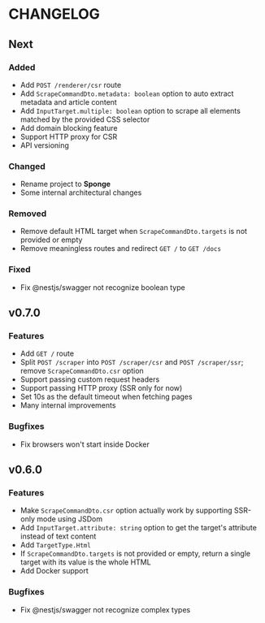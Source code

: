 # CHANGELOG

## Next

### Added

- Add `POST /renderer/csr` route
- Add `ScrapeCommandDto.metadata: boolean` option to auto extract metadata and article content
- Add `InputTarget.multiple: boolean` option to scrape all elements matched by the provided CSS selector
- Add domain blocking feature
- Support HTTP proxy for CSR
- API versioning

### Changed

- Rename project to **Sponge**
- Some internal architectural changes

### Removed

- Remove default HTML target when `ScrapeCommandDto.targets` is not provided or empty
- Remove meaningless routes and redirect `GET /` to `GET /docs`

### Fixed

- Fix @nestjs/swagger not recognize boolean type

## v0.7.0

### Features

- Add `GET /` route
- Split `POST /scraper` into `POST /scraper/csr` and `POST /scraper/ssr`; remove `ScrapeCommandDto.csr` option
- Support passing custom request headers
- Support passing HTTP proxy (SSR only for now)
- Set 10s as the default timeout when fetching pages
- Many internal improvements

### Bugfixes

- Fix browsers won't start inside Docker

## v0.6.0

### Features

- Make `ScrapeCommandDto.csr` option actually work by supporting SSR-only mode using JSDom
- Add `InputTarget.attribute: string` option to get the target's attribute instead of text content
- Add `TargetType.Html`
- If `ScrapeCommandDto.targets` is not provided or empty, return a single target with its value is the whole HTML
- Add Docker support

### Bugfixes

- Fix @nestjs/swagger not recognize complex types
